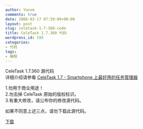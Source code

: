 ```yaml
---
author: Yonsm
comments: true
date: 2006-03-17 07:59:09+00:00
layout: post
slug: celetask-1-7-360-code
title: CeleTask 1.7.360 代码
wordpress_id: 193
categories:
- 代码
tags:
- 编程
---
```


CeleTask 1.7.360 源代码  
详细介绍请参看 [CeleTask 1.7 - Smartphone 上最好用的任务管理器](read.php?21)  
<!-- more -->  
  
1.勿用于商业用途！  
2.勿去掉 CeleTask 原始的版权标识。  
3.有重大修改，请公布你的修改源代码。  
  
如果不同意上述三点，请勿下载此源代码。  
  
  
[下载](/asserts/CeleTask.1.7.360.Code.rar) 
